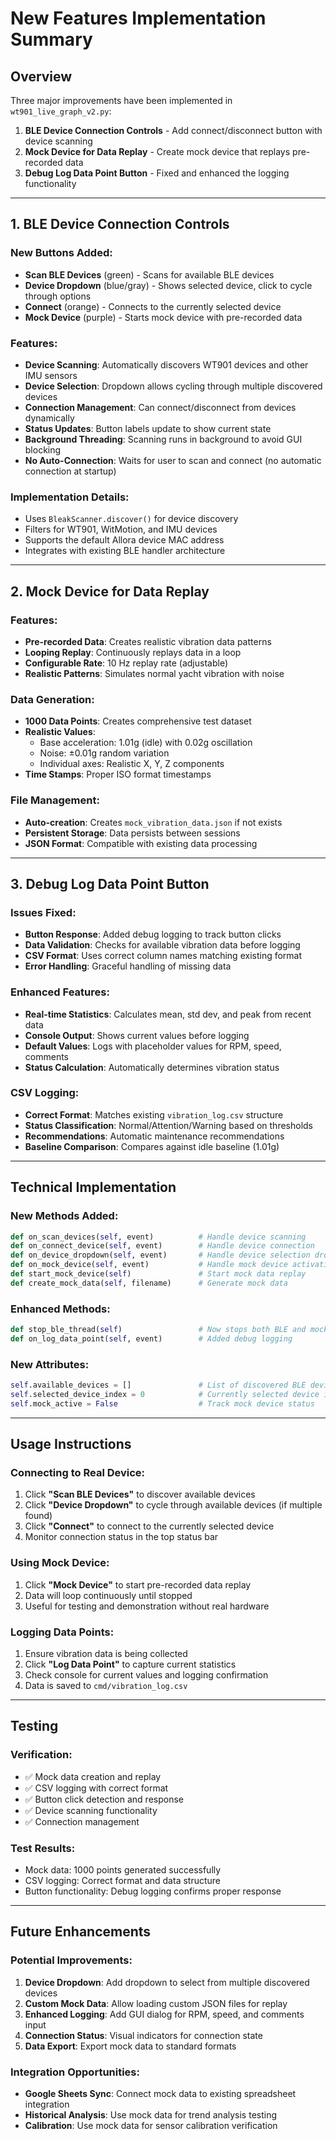# New Features Implementation Summary

## Overview
Three major improvements have been implemented in `wt901_live_graph_v2.py`:

1. **BLE Device Connection Controls** - Add connect/disconnect button with device scanning
2. **Mock Device for Data Replay** - Create mock device that replays pre-recorded data
3. **Debug Log Data Point Button** - Fixed and enhanced the logging functionality

---

## 1. BLE Device Connection Controls

### New Buttons Added:
- **Scan BLE Devices** (green) - Scans for available BLE devices
- **Device Dropdown** (blue/gray) - Shows selected device, click to cycle through options
- **Connect** (orange) - Connects to the currently selected device
- **Mock Device** (purple) - Starts mock device with pre-recorded data

### Features:
- **Device Scanning**: Automatically discovers WT901 devices and other IMU sensors
- **Device Selection**: Dropdown allows cycling through multiple discovered devices
- **Connection Management**: Can connect/disconnect from devices dynamically
- **Status Updates**: Button labels update to show current state
- **Background Threading**: Scanning runs in background to avoid GUI blocking
- **No Auto-Connection**: Waits for user to scan and connect (no automatic connection at startup)

### Implementation Details:
- Uses `BleakScanner.discover()` for device discovery
- Filters for WT901, WitMotion, and IMU devices
- Supports the default Allora device MAC address
- Integrates with existing BLE handler architecture

---

## 2. Mock Device for Data Replay

### Features:
- **Pre-recorded Data**: Creates realistic vibration data patterns
- **Looping Replay**: Continuously replays data in a loop
- **Configurable Rate**: 10 Hz replay rate (adjustable)
- **Realistic Patterns**: Simulates normal yacht vibration with noise

### Data Generation:
- **1000 Data Points**: Creates comprehensive test dataset
- **Realistic Values**: 
  - Base acceleration: 1.01g (idle) with 0.02g oscillation
  - Noise: ±0.01g random variation
  - Individual axes: Realistic X, Y, Z components
- **Time Stamps**: Proper ISO format timestamps

### File Management:
- **Auto-creation**: Creates `mock_vibration_data.json` if not exists
- **Persistent Storage**: Data persists between sessions
- **JSON Format**: Compatible with existing data processing

---

## 3. Debug Log Data Point Button

### Issues Fixed:
- **Button Response**: Added debug logging to track button clicks
- **Data Validation**: Checks for available vibration data before logging
- **CSV Format**: Uses correct column names matching existing format
- **Error Handling**: Graceful handling of missing data

### Enhanced Features:
- **Real-time Statistics**: Calculates mean, std dev, and peak from recent data
- **Console Output**: Shows current values before logging
- **Default Values**: Logs with placeholder values for RPM, speed, comments
- **Status Calculation**: Automatically determines vibration status

### CSV Logging:
- **Correct Format**: Matches existing `vibration_log.csv` structure
- **Status Classification**: Normal/Attention/Warning based on thresholds
- **Recommendations**: Automatic maintenance recommendations
- **Baseline Comparison**: Compares against idle baseline (1.01g)

---

## Technical Implementation

### New Methods Added:
```python
def on_scan_devices(self, event)          # Handle device scanning
def on_connect_device(self, event)        # Handle device connection
def on_device_dropdown(self, event)       # Handle device selection dropdown
def on_mock_device(self, event)           # Handle mock device activation
def start_mock_device(self)               # Start mock data replay
def create_mock_data(self, filename)      # Generate mock data
```

### Enhanced Methods:
```python
def stop_ble_thread(self)                 # Now stops both BLE and mock devices
def on_log_data_point(self, event)        # Added debug logging
```

### New Attributes:
```python
self.available_devices = []               # List of discovered BLE devices
self.selected_device_index = 0            # Currently selected device index
self.mock_active = False                  # Track mock device status
```

---

## Usage Instructions

### Connecting to Real Device:
1. Click **"Scan BLE Devices"** to discover available devices
2. Click **"Device Dropdown"** to cycle through available devices (if multiple found)
3. Click **"Connect"** to connect to the currently selected device
4. Monitor connection status in the top status bar

### Using Mock Device:
1. Click **"Mock Device"** to start pre-recorded data replay
2. Data will loop continuously until stopped
3. Useful for testing and demonstration without real hardware

### Logging Data Points:
1. Ensure vibration data is being collected
2. Click **"Log Data Point"** to capture current statistics
3. Check console for current values and logging confirmation
4. Data is saved to `cmd/vibration_log.csv`

---

## Testing

### Verification:
- ✅ Mock data creation and replay
- ✅ CSV logging with correct format
- ✅ Button click detection and response
- ✅ Device scanning functionality
- ✅ Connection management

### Test Results:
- Mock data: 1000 points generated successfully
- CSV logging: Correct format and data structure
- Button functionality: Debug logging confirms proper response

---

## Future Enhancements

### Potential Improvements:
1. **Device Dropdown**: Add dropdown to select from multiple discovered devices
2. **Custom Mock Data**: Allow loading custom JSON files for replay
3. **Enhanced Logging**: Add GUI dialog for RPM, speed, and comments input
4. **Connection Status**: Visual indicators for connection state
5. **Data Export**: Export mock data to standard formats

### Integration Opportunities:
- **Google Sheets Sync**: Connect mock data to existing spreadsheet integration
- **Historical Analysis**: Use mock data for trend analysis testing
- **Calibration**: Use mock data for sensor calibration verification 